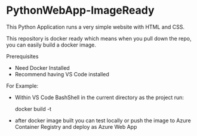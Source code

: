 # PythonWebApp-ImageReady
This Python Application runs a very simple website with HTML and CSS.

This repository is docker ready which means when you pull down the repo, you can easily build a docker image.

Prerequisites
- Need Docker Installed
- Recommend having VS Code installed

For Example:
- Within VS Code BashShell in the current directory as the project run:
  
  docker build -t <nametheimage> 
  
- after docker image built you can test locally or push the image to Azure Container Registry and deploy as Azure Web App



